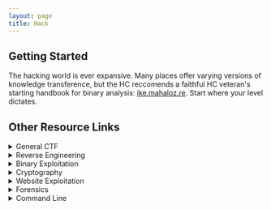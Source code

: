 ```yaml
---
layout: page
title: Hack
---
```


## Getting Started

The hacking world is ever expansive. Many places offer varying versions of
knowledge transference, but the HC reccomends a faithful HC veteran's starting
handbook for binary analysis: [ike.mahaloz.re](https://ike.mahaloz.re). Start
where your level dictates. 

## Other Resource Links

<details>
<summary>General CTF</summary>
<br>
A list of knowledge and resources.
<ul>
<li><a href="https://picoctf.com/">Practice with Pico CTF</a></li>
<li><a href="https://ctf.pwn.college/">Pwn College</a></li>
</ul>
</details>

<details>
<summary>Reverse Engineering</summary>
<br>
Super general resources for <code>reverse</code> engineering.
<ul>
<li><a href="https://ctf101.org/reverse-engineering/overview/">CTF-101 Reverse Engineering Intro</a></li>
<li><a href="https://www.youtube.com/watch?v=VroEiMOJPm8&feature=emb_logo">Reversing and Cracking First Simple Program</a></li>
<li><a href="https://users.umiacs.umd.edu/~tdumitra/courses/ENEE757/Fall15/misc/gdb_tutorial.html">Using GDB for Reverse Engineering</a></li>
<li><a href="https://crackmes.one">Practice reversing in Crackme style</a></li>
<li><a href="http://reversing.kr/">reversing.kr</a></li>
<li><a href="https://github.com/onethawt/reverseengineering-reading-list/blob/master/README.md">Reverse Engineering Reading List</a></li>
</ul>
</details>

<details>
<summary>Binary Exploitation<!--- Avoiding copyright claims like a boss --> </summary>
<br>
Resources for binary exploitation, a.k.a <code>pwn</code>.
<ul>
<li><a href="https://ctf101.org/binary-exploitation/overview/">CTF-101 Binary Exploitation Intro</a></li>
<li><a href="https://www.youtube.com/watch?v=iyAyN3GFM7A&list=PLhixgUqwRTjxglIswKp9mpkfPNfHkzyeN">Live Overflow: Binary Exploitation/ Memory Corruption</a></li>
<li><a href="https://github.com/RPISEC/MBE">RPISEC: Modern Binary Exploitation</a></li>
<li><a href="https://github.com/shellphish/how2heap">Shellphish: How 2 Heap</a></li>
<li><a href="http://pwnable.kr/">pwnable.kr</a></li>
<li><a href="https://trailofbits.github.io/ctf/exploits/">TOB: Exploit Creation</a></li>

</ul>
</details>

<details>
<summary>Cryptography</summary>
<br>
Resources for <code>Cryptography</code>.
<ul>
<li><a href="https://ctf101.org/cryptography/overview/">CTF-101 Cryptography Intro</a></li>
<li><a href="https://cryptohack.org/">Cryptohack</a></li>
<li><a href="https://cryptopals.com/">Cryptopals</a></li>
<li><a href="https://www.root-me.org/en/Challenges/Cryptanalysis/">Root-Me Cryptanalysis</a></li>
</ul>
</details>

<details>
<summary>Website Exploitation</summary>
<br>
Resources for <code>Web</code>.
<ul>
<li><a href="https://ctf101.org/web-exploitation/overview/">CTF-101 Web Exploitation Intro</a></li>
<li><a href="https://portswigger.net/web-security">Port-Swigger Web Academy</a></li>
<li><a href="https://www.root-me.org/en/Challenges/Web-Client/">Root-Me: Web-Client</a></li>
<li><a href="https://www.root-me.org/en/Challenges/Web-Server/">Root-Me: Web-Server</a></li>
</ul>
</details>

<details>
<summary>Forensics</summary>
<br>
Resources for <code>forensics</code>. 
<ul>
<li><a href="https://ctf101.org/forensics/overview/">CTF-101 Forensics Intro</a></li>
<li><a href="https://trailofbits.github.io/ctf/forensics/">CTF Forensics Field Guide</a></li>
<li><a href="https://www.youtube.com/watch?v=TWEXCYQKyDc">What is steganography</a></li>
<li><a href="https://www.youtube.com/watch?v=K4cMCyLCz38&list=PLVQ5jTk_I4JQcBuJAk8iDHaK1slkmOEa7">CSE469 Forensics Resource</a></li>
</ul>
</details>

<details>
<summary>Command Line</summary>
<br>
Resources for using the shell in Linux.
<ul>
<li><a href="https://overthewire.org/wargames/bandit/">Over The Wire</a></li>
<li><a href="https://www.youtube.com/watch?v=b5NmtmNwMgU&list=PLW5y1tjAOzI2ZYTlMdGzCV8AJuoqW5lKB">Hak5:Linux Terminal Resources</a></li>
</ul>
</details>


